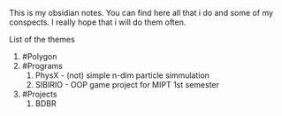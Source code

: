 This is my obsidian notes. You can find here all that i do and some of my conspects. I really hope that i will do them often.

List of the themes
1. #Polygon
2. #Programs
	1. PhysX - (not) simple n-dim particle simmulation
	2. SIBIRIO - OOP game project for MIPT 1st semester
3. #Projects
	1. BDBR